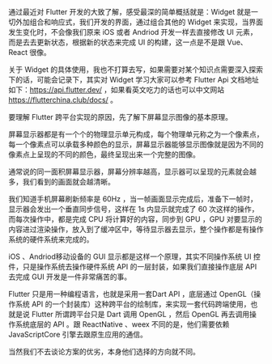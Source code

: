 通过最近对 Flutter 开发的大致了解，感受最深的简单概括就是：Widget 就是一切外加组合和响应式，我们开发的界面，通过组合其他的 Widget 来实现，当界面发生变化时，不会像我们原来 iOS 或者 Andriod 开发一样去直接修改 UI 元素，而是去去更新状态，根据新的状态来完成 UI 的构建，这一点是不是跟 Vue、React 很像。

关于 Widget 的具体使用，我也不打算去写，如果需要对某个知识点需要深入探索下的话，可能会记录下，其实对 Widget 学习大家可以参考 Flutter Api 文档地址如下：<https://api.flutter.dev/> ，如果看英文吃力的话也可以中文网站 <https://flutterchina.club/docs/> 。

要理解 Flutter 跨平台实现的原因，先了解下屏幕显示图像的基本原理。

屏幕显示器都是有一个个的物理显示单元构成，每个物理单元称之为一个像素点，每一个像素点可以承载多种颜色的显示，屏幕显示器能够显示图像就是因为不同的像素点上呈现的不同的颜色，最终呈现出来一个完整的图像。

通常说的同一面积屏幕显示器，屏幕分辨率越高，显示器可以呈现的元素就会越多，我们看到的画面就会越清晰。

我们知道手机屏幕刷新频率是 60Hz ，当一帧画面显示完成后，准备下一帧时，显示器会发出一个垂直同步信号，这样在 1s 内显示就完成了 60 次这样的操作，而每次操作中，都是完成 CPU 将计算好的内容，同步到 GPU ，GPU 对要显示的内容进过渲染操作，放入到了缓冲区中，等待显示器去显示，整个操作都是有操作系统的硬件系统来完成的。

iOS 、Andriod移动设备的 GUI 显示都是这样一个原理，其实不同操作系统 UI 控件，只是操作系统去操作硬件系统 API 的一层封装，如果我们直接操作底层 API 去完成 GUI 开发是一件非常痛苦的事。

Flutter 只是用一种编程语言，也就是采用一套Dart API ，底层通过 OpenGL（操作系统 API 的一个封装库）这种跨平台的绘制库，来实现一套代码跨端使用，也就是说 Flutter 所谓跨平台只是 Dart 调用 OpenGL ，然后 OpenGL 再去调用操作系统底层的 API 。跟 ReactNative 、weex 不同的是，他们需要依赖 JavaScriptCore 引擎去跟原生应用的通信。

当然我们不去谈论方案的优劣，本身他们选择的方向就不同。